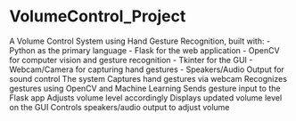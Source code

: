 # VolumeControl_Project

A Volume Control System using Hand Gesture Recognition, built with: - Python as the primary language - Flask for the
web application - OpenCV for computer vision and gesture recognition - Tkinter for the GUI - Webcam/Camera for
capturing hand gestures - Speakers/Audio Output for sound control The system
Captures hand gestures via webcam
Recognizes gestures using OpenCV and Machine Learning
Sends gesture input to the Flask app
Adjusts volume level accordingly
Displays updated volume level on the GUI
Controls speakers/audio output to adjust volume
